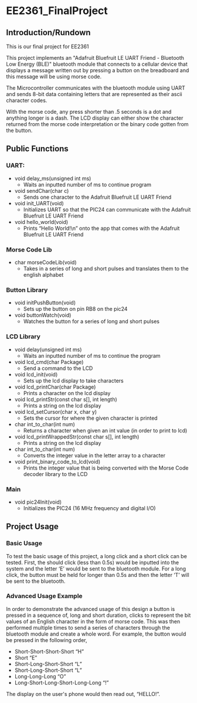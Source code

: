 # EE2361_FinalProject

## Introduction/Rundown
This is our final project for EE2361

This project implements an "Adafruit Bluefruit LE UART Friend - Bluetooth Low Energy (BLE)" bluetooth module
that connects to a cellular device that displays a message written out by pressing a button on the breadboard
and this message will be using morse code.

The Microcontroller communicates with the bluetooth module using UART and sends 8-bit data containing letters
that are represented as their ascii character codes.

With the morse code, any press shorter than .5 seconds is a dot and anything longer is a dash. The LCD display
can either show the character returned from the morse code interpretation or the binary code gotten from the button.

## Public Functions

### UART:
* void delay_ms(unsigned int ms)
  * Waits an inputted number of ms to continue program
* void sendChar(char c)
  * Sends one character to the Adafruit Bluefruit LE UART Friend
* void init_UART(void)
  * Initializes UART so that the PIC24 can communicate with the Adafruit Bluefruit LE UART Friend
* void hello_world(void)
  * Prints “Hello World!\n” onto the app that comes with the Adafruit Bluefruit LE UART Friend
    
    
### Morse Code Lib
* char morseCodeLib(void)
  * Takes in a series of long and short pulses and translates them to the english alphabet
    
    
### Button Library
* void initPushButton(void)
  * Sets up the button on pin RB8 on the pic24
* void buttonWatch(void)
  * Watches the button for a series of long and short pulses
    
    
### LCD Library
* void delay(unsigned int ms)
  * Waits an inputted number of ms to continue the program
* void lcd_cmd(char Package)
  * Send a command to the LCD
* void lcd_init(void)
  * Sets up the lcd display to take characters
* void lcd_printChar(char Package)
  * Prints a character on the lcd display
* void lcd_printStr(const char s[], int length)
  * Prints a string on the lcd display
* void lcd_setCursor(char x, char y)
  * Sets the cursor for where the given character is printed
* char int_to_char(int num) 
  * Returns a character when given an int value (in order to print to lcd)
* void lcd_printWrappedStr(const char s[], int length)
  * Prints a string on the lcd display
* char int_to_char(int num)
  * Converts the integer value in the letter array to a character
* void print_binary_code_to_lcd(void)
  * Prints the integer value that is being converted with the Morse Code decoder library to the LCD
    
    
### Main
* void pic24Init(void)
  * Initializes the PIC24 (16 MHz frequency and digital I/O)


## Project Usage

### Basic Usage
To test the basic usage of this project, a long click and a short click can be tested. First, the should click (less than 0.5s) would be inputted into the system and the letter ‘E’ would be sent to the bluetooth module. For a long click, the button must be held for longer than 0.5s and then the letter ‘T’ will be sent to the bluetooth. 

### Advanced Usage Example
In order to demonstrate the advanced usage of this design a button is pressed in a sequence of, long and short duration, clicks to represent the bit values of an English character in the form of morse code. This was then performed multiple times to send a series of characters through the bluetooth module and create a whole word. For example, the button would be pressed in the following order,
* Short-Short-Short-Short		“H”
* Short					“E”
* Short-Long-Short-Short		“L”
* Short-Long-Short-Short		“L”
* Long-Long-Long			“O”
* Long-Short-Long-Short-Long-Long	“!”

The display on the user's phone would then read out, “HELLO!”.
